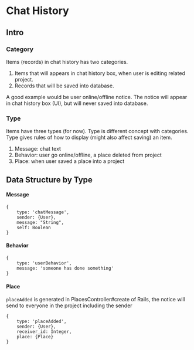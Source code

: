 # Chat History

## Intro

### Category

Items (records) in chat history has two categories.

1. Items that will appears in chat history box, when user is editing related project.
2. Records that will be saved into database.

A good example would be user online/offline notice. The notice will appear in chat history box (UI), but will never saved into database.

### Type

Items have three types (for now). Type is different concept with categories. Type gives rules of how to display (might also affect saving) an item.

1. Message: chat text
2. Behavior: user go online/offline, a place deleted from project
3. Place: when user saved a place into a project

## Data Structure by Type

#### Message

    {
        type: 'chatMessage',
        sender: {User},
        message: "String",
        self: Boolean
    }

#### Behavior

    {
        type: 'userBehavior',
        message: 'someone has done something'
    }

#### Place

`placeAdded` is generated in PlacesController#create of Rails, the notice will send to everyone in the project including the sender

    {
        type: 'placeAdded',
        sender: {User},
        receiver_id: Integer,
        place: {Place}
    }
